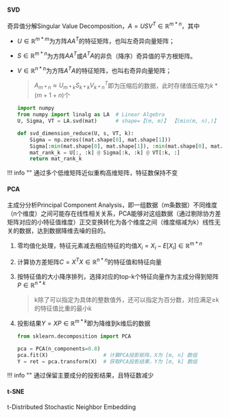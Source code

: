 #### SVD
奇异值分解Singular Value Decomposition，$A=USV^T\in\mathbb{R}^{m*n}$，其中

- $U\in\mathbb{R}^{m*m}$为方阵$AA^T$的特征矩阵，也叫左奇异向量矩阵；
- $S\in\mathbb{R}^{m*n}$为方阵$AA^T$或$A^TA$的非负（降序）奇异值的平方根矩阵。
- $V\in\mathbb{R}^{n*n}$为方阵$A^TA$的特征矩阵，也叫右奇异向量矩阵；

    > $A_{m*n}\approx U_{m*k}S_{k*k}V_{k*n}^T$即为压缩后的数据，此时存储值压缩为$k*(m+1+n)$个

    ```python
    import numpy
    from numpy import linalg as LA  # Linear Algebra
    U, Sigma, VT = LA.svd(mat)      # shape=【(m, m)】 【(min(m, n),)】 【(n, n)】

    def svd_dimension_reduce(U, s, VT, k):
        Sigma = np.zeros((mat.shape[0], mat.shape[1]))
        Sigma[:min(mat.shape[0], mat.shape[1]), :min(mat.shape[0], mat.shape[1])] = np.diag(s)
        mat_rank_k = U[:, :k] @ Sigma[:k, :k] @ VT[:k, :]
        return mat_rank_k
    ```
!!! info ""
    通过多个低维矩阵近似重构高维矩阵，特征数保持不变
#### PCA
主成分分析Principal Component Analysis，即一组数据（m条数据）不同维度（n个维度）之间可能存在线性相关关系，PCA能够对这组数据（通过剔除协方差矩阵对应的小特征值维度）正交变换转化为各个维度之间（维度缩减为k）线性无关的数据，达到数据降维去噪的目的。

1. 零均值化处理，特征元素减去相应特征的均值$X_i=X_i-E[X_i] \in \mathbb{R}^{m*n}$
2. 计算协方差矩阵$C=X^TX\in\mathbb{R}^{n*n}$的特征值和特征向量
3. 按特征值的大小降序排列，选择对应的top-k个特征向量作为主成分得到矩阵$P\in\mathbb{R}^{n*k}$
    
    > k除了可以指定为具体的整数值外，还可以指定为百分数，对应满足≥k的特征值比重的最小k

4. 投影结果$Y=XP \in \mathbb{R}^{m*k}$即为降维到k维后的数据

    ```python
    from sklearn.decomposition import PCA

    pca = PCA(n_components=0.8)
    pca.fit(X)                  # 计算PCA投影矩阵，X为 [m, n] 数组
    Y = ret = pca.transform(X)  # 获取PCA投影结果，Y为 [m, k] 数组
    ```
!!! info ""
    通过保留主要成分的投影结果，且特征数减少

#### t-SNE
t-Distributed Stochastic Neighbor Embedding
